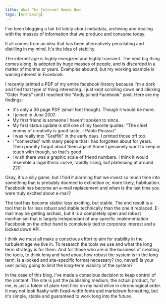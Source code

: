```yaml
---
title: What The Internet Needs Now
tags: [Archiving]
---
```

<p>I've been blogging a fair bit lately about metadata, archiving and
dealing with the masses of information that we produce and consume
today.</p>

<p>It all comes from an idea that has been alternatively percolating and
distilling in my mind. It's the idea of stability.</p>

<p>The internet age is highly energized and highly transient. The next
big thing comes along, is adopted by huge masses of people, and
is discarded in a matter of months or years. Examples abound, but my
working example is waning interest in Facebook. </p>

<p>I recently printed a PDF of my entire facebook history because I'm a
dork and find that type of thing interesting. I just kept scrolling
down and clicking "Older Posts" until I reached the "Andy joined
Facebook" post. Here are my findings:</p>

<ul>
<li>It's only a 36 page PDF (small font though). Though it would be
more.</li>
<li>I joined in June 2007.</li>
<li>My first friend is someone I haven't spoken to since.</li>
<li>My first status update is still one of my favorite quotes: "The
chief enemy of creativity is good taste. - Pablo Picasso"</li>
<li>I was really into "Graffiti" in the early days. I printed those off
too.</li>
<li>I "connected" with many people that I had forgotten about for years.
Then promtly forgot about them again! Some I genuinely want to keep
in touch with though, so that's good.</li>
<li>I wish there was a graphic scale of friend numbers. I think it would
resemble a logarithmic curve, rapidly rising, but plateauing at
around 220.</li>
</ul>

<p>Okay, it's a silly game, but I find it alarming that we invest so much
time into something that is probably doomed to extinction or, more
likely, habituation. Facebook has become an e-mail replacement and
when is the last time you were truly excited about e-mail?</p>

<p>The tool has become stable: less exciting, but stable. The end result
is a tool that is far less robust and stable technically than the one
it replaced. E-mail may be getting archaic, but it is a completely
open and robust mechanism that is largely independant of any specific
implementation. Facebook on the other hand is completely tied to
corporate interest and a locked down API.</p>

<p>I think we must all make a conscious effort to aim for stability in
the turbulent age we live in. To research the tools we use and what
the long term strategy is for them. And for those who are in the
business of creating the tools, to think long and hard about how
robust the system is in the long term. Is a locked and site-specific
format necessary? (no, never!) Is your user policy going to limit the
long-term viability of the system?</p>

<p>In the case of this blog, I've made a conscious decision to keep
control of the content. The site is just the publishing medium, the
actual product, for me, is just a folder of plain-text files on my hard
drive in chronological order. It may not look flashy with
fixed-width fonts and markdown formatting, but it's simple, stable and
guaranteed to work long into the future.</p>
